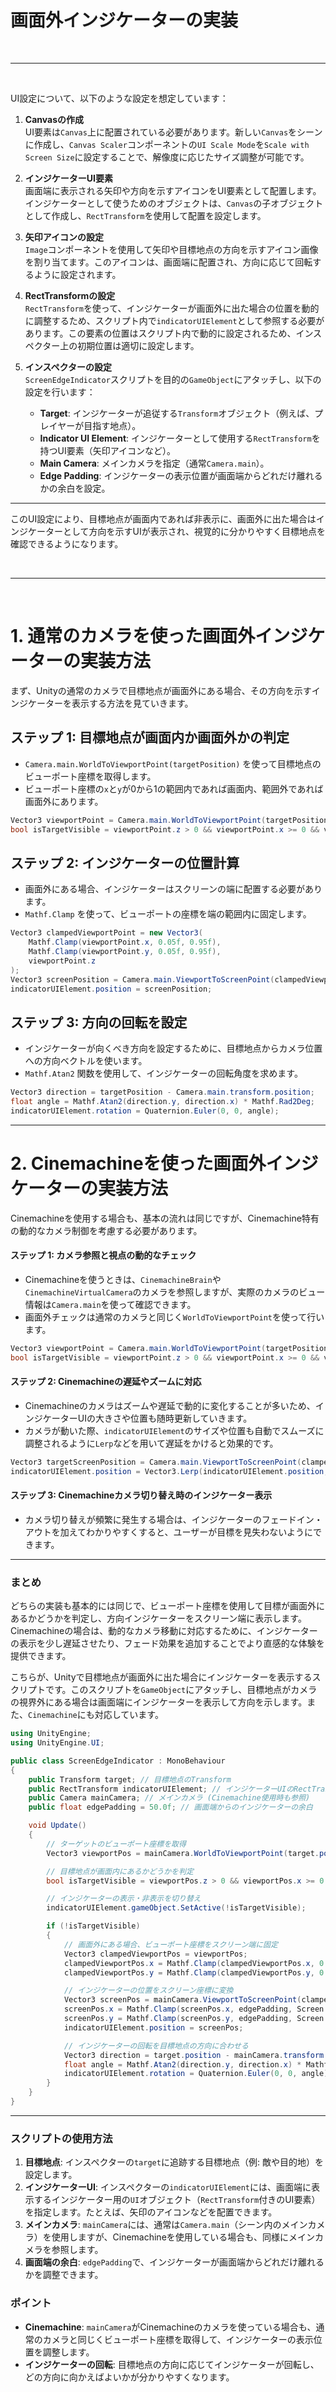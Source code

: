 # 画面外インジケーターの実装

<br>

---

<br>

UI設定について、以下のような設定を想定しています：

1. **Canvasの作成**  
   UI要素は`Canvas`上に配置されている必要があります。新しい`Canvas`をシーンに作成し、`Canvas Scaler`コンポーネントの`UI Scale Mode`を`Scale with Screen Size`に設定することで、解像度に応じたサイズ調整が可能です。

2. **インジケーターUI要素**  
   画面端に表示される矢印や方向を示すアイコンをUI要素として配置します。インジケーターとして使うためのオブジェクトは、`Canvas`の子オブジェクトとして作成し、`RectTransform`を使用して配置を設定します。

3. **矢印アイコンの設定**  
   `Image`コンポーネントを使用して矢印や目標地点の方向を示すアイコン画像を割り当てます。このアイコンは、画面端に配置され、方向に応じて回転するように設定されます。

4. **RectTransformの設定**  
   `RectTransform`を使って、インジケーターが画面外に出た場合の位置を動的に調整するため、スクリプト内で`indicatorUIElement`として参照する必要があります。この要素の位置はスクリプト内で動的に設定されるため、インスペクター上の初期位置は適切に設定します。

5. **インスペクターの設定**  
   `ScreenEdgeIndicator`スクリプトを目的の`GameObject`にアタッチし、以下の設定を行います：
   - **Target**: インジケーターが追従する`Transform`オブジェクト（例えば、プレイヤーが目指す地点）。
   - **Indicator UI Element**: インジケーターとして使用する`RectTransform`を持つUI要素（矢印アイコンなど）。
   - **Main Camera**: メインカメラを指定（通常`Camera.main`）。
   - **Edge Padding**: インジケーターの表示位置が画面端からどれだけ離れるかの余白を設定。

---

このUI設定により、目標地点が画面内であれば非表示に、画面外に出た場合はインジケーターとして方向を示すUIが表示され、視覚的に分かりやすく目標地点を確認できるようになります。

<br>

---

<br>

# 1. **通常のカメラを使った画面外インジケーターの実装方法**

まず、Unityの通常のカメラで目標地点が画面外にある場合、その方向を示すインジケーターを表示する方法を見ていきます。

## ステップ 1: 目標地点が画面内か画面外かの判定
- `Camera.main.WorldToViewportPoint(targetPosition)` を使って目標地点のビューポート座標を取得します。
- ビューポート座標の`x`と`y`が0から1の範囲内であれば画面内、範囲外であれば画面外にあります。

```csharp
Vector3 viewportPoint = Camera.main.WorldToViewportPoint(targetPosition);
bool isTargetVisible = viewportPoint.z > 0 && viewportPoint.x >= 0 && viewportPoint.x <= 1 && viewportPoint.y >= 0 && viewportPoint.y <= 1;
```

## ステップ 2: インジケーターの位置計算
- 画面外にある場合、インジケーターはスクリーンの端に配置する必要があります。
- `Mathf.Clamp` を使って、ビューポートの座標を端の範囲内に固定します。

```csharp
Vector3 clampedViewportPoint = new Vector3(
    Mathf.Clamp(viewportPoint.x, 0.05f, 0.95f),
    Mathf.Clamp(viewportPoint.y, 0.05f, 0.95f),
    viewportPoint.z
);
Vector3 screenPosition = Camera.main.ViewportToScreenPoint(clampedViewportPoint);
indicatorUIElement.position = screenPosition;
```

## ステップ 3: 方向の回転を設定
- インジケーターが向くべき方向を設定するために、目標地点からカメラ位置への方向ベクトルを使います。
- `Mathf.Atan2` 関数を使用して、インジケーターの回転角度を求めます。

```csharp
Vector3 direction = targetPosition - Camera.main.transform.position;
float angle = Mathf.Atan2(direction.y, direction.x) * Mathf.Rad2Deg;
indicatorUIElement.rotation = Quaternion.Euler(0, 0, angle);
```

---

# 2. **Cinemachineを使った画面外インジケーターの実装方法**

Cinemachineを使用する場合も、基本の流れは同じですが、Cinemachine特有の動的なカメラ制御を考慮する必要があります。

#### ステップ 1: カメラ参照と視点の動的なチェック
- Cinemachineを使うときは、`CinemachineBrain`や`CinemachineVirtualCamera`のカメラを参照しますが、実際のカメラのビュー情報は`Camera.main`を使って確認できます。
- 画面外チェックは通常のカメラと同じく`WorldToViewportPoint`を使って行います。

```csharp
Vector3 viewportPoint = Camera.main.WorldToViewportPoint(targetPosition);
bool isTargetVisible = viewportPoint.z > 0 && viewportPoint.x >= 0 && viewportPoint.x <= 1 && viewportPoint.y >= 0 && viewportPoint.y <= 1;
```

#### ステップ 2: Cinemachineの遅延やズームに対応
- Cinemachineのカメラはズームや遅延で動的に変化することが多いため、インジケーターUIの大きさや位置も随時更新していきます。
- カメラが動いた際、`indicatorUIElement`のサイズや位置も自動でスムーズに調整されるように`Lerp`などを用いて遅延をかけると効果的です。

```csharp
Vector3 targetScreenPosition = Camera.main.ViewportToScreenPoint(clampedViewportPoint);
indicatorUIElement.position = Vector3.Lerp(indicatorUIElement.position, targetScreenPosition, Time.deltaTime * smoothSpeed);
```

#### ステップ 3: Cinemachineカメラ切り替え時のインジケーター表示
- カメラ切り替えが頻繁に発生する場合は、インジケーターのフェードイン・アウトを加えてわかりやすくすると、ユーザーが目標を見失わないようにできます。

---

### まとめ

どちらの実装も基本的には同じで、ビューポート座標を使用して目標が画面外にあるかどうかを判定し、方向インジケーターをスクリーン端に表示します。Cinemachineの場合は、動的なカメラ移動に対応するために、インジケーターの表示を少し遅延させたり、フェード効果を追加することでより直感的な体験を提供できます。









こちらが、Unityで目標地点が画面外に出た場合にインジケーターを表示するスクリプトです。このスクリプトを`GameObject`にアタッチし、目標地点がカメラの視界外にある場合は画面端にインジケーターを表示して方向を示します。また、`Cinemachine`にも対応しています。

```csharp
using UnityEngine;
using UnityEngine.UI;

public class ScreenEdgeIndicator : MonoBehaviour
{
    public Transform target; // 目標地点のTransform
    public RectTransform indicatorUIElement; // インジケーターUIのRectTransform
    public Camera mainCamera; // メインカメラ (Cinemachine使用時も参照)
    public float edgePadding = 50.0f; // 画面端からのインジケーターの余白

    void Update()
    {
        // ターゲットのビューポート座標を取得
        Vector3 viewportPos = mainCamera.WorldToViewportPoint(target.position);

        // 目標地点が画面内にあるかどうかを判定
        bool isTargetVisible = viewportPos.z > 0 && viewportPos.x >= 0 && viewportPos.x <= 1 && viewportPos.y >= 0 && viewportPos.y <= 1;

        // インジケーターの表示・非表示を切り替え
        indicatorUIElement.gameObject.SetActive(!isTargetVisible);

        if (!isTargetVisible)
        {
            // 画面外にある場合、ビューポート座標をスクリーン端に固定
            Vector3 clampedViewportPos = viewportPos;
            clampedViewportPos.x = Mathf.Clamp(clampedViewportPos.x, 0.05f, 0.95f);
            clampedViewportPos.y = Mathf.Clamp(clampedViewportPos.y, 0.05f, 0.95f);

            // インジケーターの位置をスクリーン座標に変換
            Vector3 screenPos = mainCamera.ViewportToScreenPoint(clampedViewportPos);
            screenPos.x = Mathf.Clamp(screenPos.x, edgePadding, Screen.width - edgePadding);
            screenPos.y = Mathf.Clamp(screenPos.y, edgePadding, Screen.height - edgePadding);
            indicatorUIElement.position = screenPos;

            // インジケーターの回転を目標地点の方向に合わせる
            Vector3 direction = target.position - mainCamera.transform.position;
            float angle = Mathf.Atan2(direction.y, direction.x) * Mathf.Rad2Deg;
            indicatorUIElement.rotation = Quaternion.Euler(0, 0, angle);
        }
    }
}
```

---

### スクリプトの使用方法

1. **目標地点**: インスペクターの`target`に追跡する目標地点（例: 敵や目的地）を設定します。
2. **インジケーターUI**: インスペクターの`indicatorUIElement`には、画面端に表示するインジケーター用の`UI`オブジェクト（`RectTransform`付きのUI要素）を指定します。たとえば、矢印のアイコンなどを配置できます。
3. **メインカメラ**: `mainCamera`には、通常は`Camera.main`（シーン内のメインカメラ）を使用しますが、Cinemachineを使用している場合も、同様にメインカメラを参照します。
4. **画面端の余白**: `edgePadding`で、インジケーターが画面端からどれだけ離れるかを調整できます。

### ポイント

- **Cinemachine**: `mainCamera`がCinemachineのカメラを使っている場合も、通常のカメラと同じくビューポート座標を取得して、インジケーターの表示位置を調整します。
- **インジケーターの回転**: 目標地点の方向に応じてインジケーターが回転し、どの方向に向かえばよいかが分かりやすくなります。